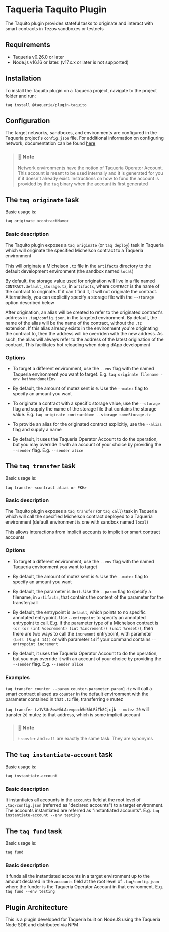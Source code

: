 # Taqueria Taquito Plugin

The Taquito plugin provides stateful tasks to originate and interact with smart contracts in Tezos sandboxes or testnets

## Requirements

- Taqueria v0.26.0 or later
- Node.js v16.16 or later. (v17.x.x or later is not supported)

## Installation

To install the Taquito plugin on a Taqueria project, navigate to the project folder and run:
```shell
taq install @taqueria/plugin-taquito
```

## Configuration

The target networks, sandboxes, and environments are configured in the Taqueria project's `config.json` file. For additional information on configuring network, documentation can be found [here](/docs/config/config-files/)

> ### :page_with_curl: Note
> Network environments have the notion of Taqueria Operator Account. This account is meant to be used internally and it is generated for you if it doesn't already exist. Instructions on how to fund the account is provided by the `taq` binary when the account is first generated

##  The `taq originate` task

Basic usage is:

```shell
taq originate <contractName>
```

### Basic description

The Taquito plugin exposes a `taq originate` (or `taq deploy`) task in Taqueria which will originate the specified Michelson contract to a Taqueria environment

This will originate a Michelson `.tz` file in the `artifacts` directory to the default development environment (the sandbox named `local`)

By default, the storage value used for origination will live in a file named `CONTRACT.default_storage.tz`, in `artifacts`, where `CONTRACT` is the name of the contract to originate. If it can't find it, it will not originate the contract. Alternatively, you can explicitly specify a storage file with the `--storage` option described below

After origination, an alias will be created to refer to the originated contract's address in `.taq/config.json`, in the targeted environment. By default, the name of the alias will be the name of the contract, without the `.tz` extension. If this alias already exists in the environment you're originating the contract to, then the address will be overriden with the new address. As such, the alias will always refer to the address of the latest origination of the contract. This facilitates hot reloading when doing dApp development

### Options

- To target a different environment, use the `--env` flag with the named Taqueria environment you want to target. E.g. `taq originate filename -env kathmandunetEnv`

- By default, the amount of mutez sent is `0`. Use the `--mutez` flag to specify an amount you want

- To originate a contract with a specific storage value, use the `--storage` flag and supply the name of the storage file that contains the storage value. E.g. `taq originate contractName --storage someStorage.tz`

- To provide an alias for the originated contract explicitly, use the `--alias` flag and supply a name

- By default, it uses the Taqueria Operator Account to do the operation, but you may override it with an account of your choice by providing the `--sender` flag. E.g. `--sender alice`

##  The `taq transfer` task

Basic usage is:

```shell
taq transfer <contract alias or PKH>
```

### Basic description

The Taquito plugin exposes a `taq transfer` (or `taq call`) task in Taqueria which will call the specified Michelson contract deployed to a Taqueria environment (default environment is one with sandbox named `local`)

This allows interactions from implicit accounts to implicit or smart contract accounts

### Options

- To target a different environment, use the `--env` flag with the named Taqueria environment you want to target

- By default, the amount of mutez sent is `0`. Use the `--mutez` flag to specify an amount you want

- By default, the parameter is `Unit`. Use the `--param` flag to specify a filename, in `artifacts`, that contains the content of the parameter for the transfer/call

- By default, the entrypoint is `default`, which points to no specific annotated entrypoint. Use `--entrypoint` to specify an annotated entrypoint to call. E.g. if the parameter type of a Michelson contract is `(or (or (int %decrement) (int %increment)) (unit %reset))`, then there are two ways to call the `increment` entrypoint, with parameter `(Left (Right 14))` or with parameter `14` if your command contains `--entrypoint increment`

- By default, it uses the Taqueria Operator Account to do the operation, but you may override it with an account of your choice by providing the `--sender` flag. E.g. `--sender alice`

### Examples

`taq transfer counter --param counter.parameter.param1.tz` will call a smart contract aliased as `counter` in the default environment with the parameter contained in that `.tz` file, transferring `0` mutez

`taq transfer tz1VSUr8wwNhLAzempoch5d6hLRiTh8Cjcjb --mutez 20` will transfer `20` mutez to that address, which is some implicit account

> ### :page_with_curl: Note
> `transfer` and `call` are exactly the same task. They are synonyms

##  The `taq instantiate-account` task

Basic usage is:

```shell
taq instantiate-account
```

### Basic description

It instantiates all accounts in the `accounts` field at the root level of `.taq/config.json` (referred as "declared accounts") to a target environment. The accounts instantiated are referred as "instantiated accounts". E.g. `taq instantiate-account --env testing`

##  The `taq fund` task

Basic usage is:

```shell
taq fund
```

### Basic description

It funds all the instantiated accounts in a target environment up to the amount declared in the `accounts` field at the root level of `.taq/config.json` where the funder is the Taqueria Operator Account in that environment. E.g. `taq fund --env testing`

## Plugin Architecture

This is a plugin developed for Taqueria built on NodeJS using the Taqueria Node SDK and distributed via NPM

